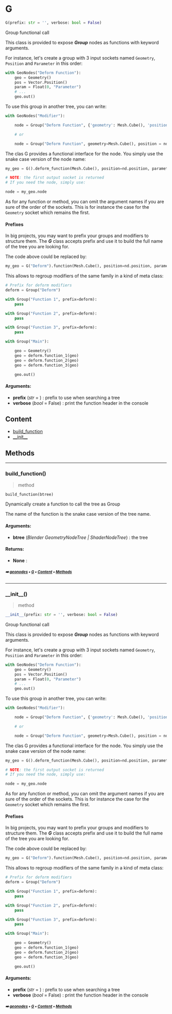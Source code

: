 # G

``` python
G(prefix: str = '', verbose: bool = False)
```

Group functional call

This class is provided to expose ***Group*** nodes as functions with keyword arguments.

For instance, let's create a group with 3 input sockets named `Geometry`, `Position` and `Parameter` in
this order:


``` python
with GeoNodes("Deform Function"):
    geo = Geometry()
    pos = Vector.Position()
    param = Float(0, "Parameter")
    # ...
    geo.out()
```

To use this group in another tree, you can write:

``` python
with GeoNodes("Modifier"):

    node = Group("Deform Function", {'geometry': Mesh.Cube(), 'position': (1, 2, 3), 'parameter': 3.14})

    # or

    node = Group("Deform Function", geometry=Mesh.Cube(), position = nd.position, parameter = 3.14)
```

The clas G provides a functional interface for the node. You simply use the snake case version
of the node name:

``` python
my_geo = G().deform_function(Mesh.Cube(), position=nd.position, parameter=3.14)

# NOTE: the first output socket is returned
# If you need the node, simply use:

node = my_geo.node
```

As for any function or method, you can omit the argument names if you are sure of the order of the
sockets. This is for instance the case for the `Geometry` socket which remains the first.

#### Prefixes

In big projects, you may want to prefix your groups and modifiers to structure them.
The ***G*** class accepts prefix and use it to build the full name of the tree you are looking for.

The code above could be replaced by:

``` python
my_geo = G("Deform").function(Mesh.Cube(), position=nd.position, parameter=3.14)
```

This allows to regroup modifiers of the same family in a kind of meta class:

``` python
# Prefix for deform modifiers
deform = Group("Deform")

with Group("Function 1", prefix=deform):
    pass

with Group("Function 2", prefix=deform):
    pass

with Group("Function 3", prefix=deform):
    pass

with Group("Main"):

    geo = Geometry()
    geo = deform.function_1(geo)
    geo = deform.function_2(geo)
    geo = deform.function_3(geo)

    geo.out()
```

#### Arguments:
- **prefix** (_str_ = ) : prefix to use when searching a tree
- **verbose** (_bool_ = False) : print the function header in the console

## Content

- [build_function](g.md#build_function)
- [\_\_init__](g.md#__init__)

## Methods



----------
### build_function()

> method

``` python
build_function(btree)
```

Dynamically create a function to call the tree as Group

The name of the function is the snake case version of the tree name.

#### Arguments:
- **btree** (_Blender GeometryNodeTree | ShaderNodeTree_) : the tree



#### Returns:
- **None** :

##### <sub>:arrow_right: [geonodes](index.md#geonodes) :black_small_square: [G](g.md#g) :black_small_square: [Content](g.md#content) :black_small_square: [Methods](g.md#methods)</sub>

----------
### \_\_init__()

> method

``` python
__init__(prefix: str = '', verbose: bool = False)
```

Group functional call

This class is provided to expose ***Group*** nodes as functions with keyword arguments.

For instance, let's create a group with 3 input sockets named `Geometry`, `Position` and `Parameter` in
this order:


``` python
with GeoNodes("Deform Function"):
    geo = Geometry()
    pos = Vector.Position()
    param = Float(0, "Parameter")
    # ...
    geo.out()
```

To use this group in another tree, you can write:

``` python
with GeoNodes("Modifier"):

    node = Group("Deform Function", {'geometry': Mesh.Cube(), 'position': (1, 2, 3), 'parameter': 3.14})

    # or

    node = Group("Deform Function", geometry=Mesh.Cube(), position = nd.position, parameter = 3.14)
```

The clas G provides a functional interface for the node. You simply use the snake case version
of the node name:

``` python
my_geo = G().deform_function(Mesh.Cube(), position=nd.position, parameter=3.14)

# NOTE: the first output socket is returned
# If you need the node, simply use:

node = my_geo.node
```

As for any function or method, you can omit the argument names if you are sure of the order of the
sockets. This is for instance the case for the `Geometry` socket which remains the first.

#### Prefixes

In big projects, you may want to prefix your groups and modifiers to structure them.
The ***G*** class accepts prefix and use it to build the full name of the tree you are looking for.

The code above could be replaced by:

``` python
my_geo = G("Deform").function(Mesh.Cube(), position=nd.position, parameter=3.14)
```

This allows to regroup modifiers of the same family in a kind of meta class:

``` python
# Prefix for deform modifiers
deform = Group("Deform")

with Group("Function 1", prefix=deform):
    pass

with Group("Function 2", prefix=deform):
    pass

with Group("Function 3", prefix=deform):
    pass

with Group("Main"):

    geo = Geometry()
    geo = deform.function_1(geo)
    geo = deform.function_2(geo)
    geo = deform.function_3(geo)

    geo.out()
```

#### Arguments:
- **prefix** (_str_ = ) : prefix to use when searching a tree
- **verbose** (_bool_ = False) : print the function header in the console

##### <sub>:arrow_right: [geonodes](index.md#geonodes) :black_small_square: [G](g.md#g) :black_small_square: [Content](g.md#content) :black_small_square: [Methods](g.md#methods)</sub>